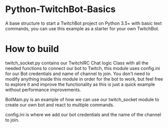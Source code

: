 # Python-TwitchBot-Basics
A base structure to start a TwitchBot project on Python 3.5+ with basic text commands, you can use this example as a starter for your own TwitchBot.

# How to build
twitch_socket.py contains our TwitchIRC Chat logic Class with all the needed functions to connect our bot to Twitch, this module uses config.ini for our Bot credentials and name of channel to join. You don't need to modify anything inside this module in order for the bot to work, but feel free to explore it and improve the functionality as this is just a quick example without performance improvements.

BotMain.py is an example of how we can use our twitch_socket module to create our own bot and react to multiple commands.

config.ini is where we add our bot credentials and the name of the channel to join. 


